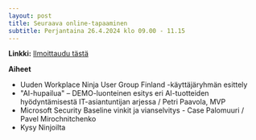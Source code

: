 ```yaml
---
layout: post
title: Seuraava online-tapaaminen
subtitle: Perjantaina 26.4.2024 klo 09.00 - 11.15
---
```

**Linkki:** <a href="https://teams.microsoft.com/registration/NZ7chJbukUKXJvrYAJ-5NQ,zNNy2DBD5UmcmOrRwZfzyg,gG7ImMxpGU2vFDjNoHfDtg,C9ioh23Oa0u8DXArC1cLZg,iBl9zPSbUECu_fBgh7g5Ow,ZYo-P0alF0aIC41H0E8kvw?mode=read&tenantId=84dc9e35-ee96-4291-9726-fad8009fb935&fbclid=IwAR1kQmDlBSFfzEDA70W1dtxtavBFPMqJpVFqwVEgwTShRasr9Po0DlyUci0_aem_AbXK0B7dvbRPh7vCDR9UgIT05FjKqL3Bj69VCdZR71ul0etp2ZSPcuInvrUDltEe1_79Mcrb0AIkRiy8n2bAXzdP" target="_blank">Ilmoittaudu tästä</a>

**Aiheet**

- Uuden Workplace Ninja User Group Finland -käyttäjäryhmän esittely
- "AI-hupailua" – DEMO-luonteinen esitys eri AI-tuotteiden hyödyntämisestä IT-asiantuntijan arjessa / Petri Paavola, MVP
- Microsoft Security Baseline vinkit ja vianselvitys - Case Palomuuri / Pavel Mirochnitchenko
- Kysy Ninjoilta
